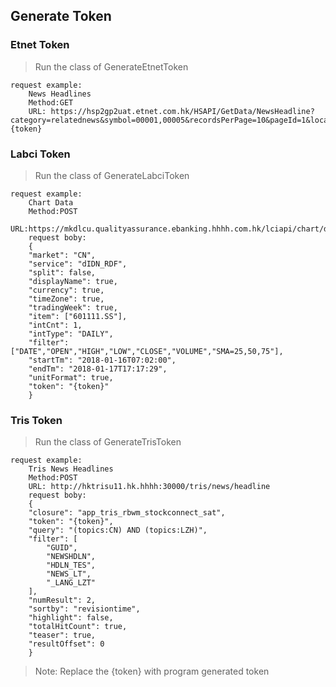 ## Generate Token
### Etnet Token
 > Run the class of GenerateEtnetToken

    request example:
        News Headlines
        Method:GET
        URL: https://hsp2gp2uat.etnet.com.hk/HSAPI/GetData/NewsHeadline?category=relatednews&symbol=00001,00005&recordsPerPage=10&pageId=1&locale=en&token={token} 


### Labci Token
> Run the class of GenerateLabciToken

    request example:
        Chart Data
        Method:POST
        URL:https://mkdlcu.qualityassurance.ebanking.hhhh.com.hk/lciapi/chart/data
        request boby:
        {
        "market": "CN",
        "service": "dIDN_RDF",
        "split": false,
        "displayName": true,
        "currency": true,
        "timeZone": true,
        "tradingWeek": true,
        "item": ["601111.SS"],
        "intCnt": 1,
        "intType": "DAILY",
        "filter": ["DATE","OPEN","HIGH","LOW","CLOSE","VOLUME","SMA=25,50,75"],
        "startTm": "2018-01-16T07:02:00",
        "endTm": "2018-01-17T17:17:29",
        "unitFormat": true,
        "token": "{token}"
        }

    
### Tris Token
> Run the class of GenerateTrisToken

    request example:
        Tris News Headlines
        Method:POST
        URL: http://hktrisu11.hk.hhhh:30000/tris/news/headline 
        request boby:
        {
        "closure": "app_tris_rbwm_stockconnect_sat",
        "token": "{token}",
        "query": "(topics:CN) AND (topics:LZH)",
        "filter": [
            "GUID",
            "NEWSHDLN",
            "HDLN_TES",
            "NEWS_LT",
            "_LANG_LZT"
        ],
        "numResult": 2,
        "sortby": "revisiontime",
        "highlight": false,
        "totalHitCount": true,
        "teaser": true,
        "resultOffset": 0
        }  

> Note: Replace the {token} with program generated token